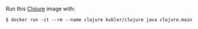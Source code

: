 Run this [Clojure][] image with:

    $ docker run -it --rm --name clojure kubler/clojure java clojure.main

[Clojure]: http://clojure.org/
